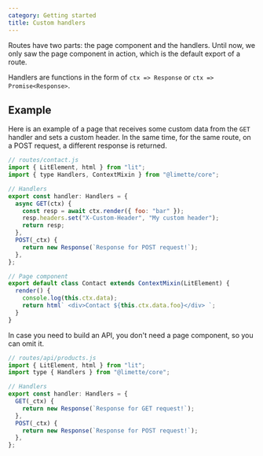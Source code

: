 ```yaml
---
category: Getting started
title: Custom handlers
---
```


Routes have two parts: the page component and the handlers. Until now, we only saw the page component in action, which is the default export of a route.

Handlers are functions in the form of `ctx => Response` or `ctx => Promise<Response>`.

## Example

Here is an example of a page that receives some custom data from the `GET` handler and sets a custom header. In the same time, for the same route, on a POST request, a different response is returned.

```js
// routes/contact.js
import { LitElement, html } from "lit";
import { type Handlers, ContextMixin } from "@limette/core";

// Handlers
export const handler: Handlers = {
  async GET(ctx) {
    const resp = await ctx.render({ foo: "bar" });
    resp.headers.set("X-Custom-Header", "My custom header");
    return resp;
  },
  POST(_ctx) {
    return new Response(`Response for POST request!`);
  },
};

// Page component
export default class Contact extends ContextMixin(LitElement) {
  render() {
    console.log(this.ctx.data);
    return html` <div>Contact ${this.ctx.data.foo}</div> `;
  }
}
```

In case you need to build an API, you don't need a page component, so you can omit it.

```js
// routes/api/products.js
import { LitElement, html } from "lit";
import type { Handlers } from "@limette/core";

// Handlers
export const handler: Handlers = {
  GET(_ctx) {
    return new Response(`Response for GET request!`);
  },
  POST(_ctx) {
    return new Response(`Response for POST request!`);
  },
};
```
